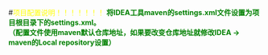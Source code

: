 #<span style="color:yellow">项目配置说明！！！！！！！</span>
**<span style="color:green">将IDEA工具maven的settings.xml文件设置为项目根目录下的settings.xml。</br>（配置文件使用maven默认仓库地址，如果要改变仓库地址就修改IDEA -> maven的Local repository设置）</span>**